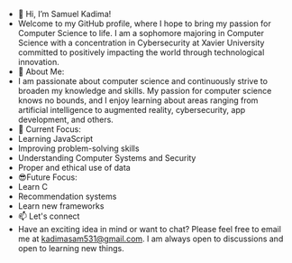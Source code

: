 - 👋 Hi, I’m Samuel Kadima!
- Welcome to my GitHub profile, where I hope to bring my passion for Computer Science to life. I am a sophomore majoring in Computer Science with a concentration in Cybersecurity at Xavier University committed to positively impacting the world through technological innovation.  
- 🌟 About Me:
- I am passionate about computer science and continuously strive to broaden my knowledge and skills. My passion for computer science knows no bounds, and I enjoy learning about areas ranging from artificial intelligence to augmented reality, cybersecurity, app development, and others.
- 👀 Current Focus:
- Learning JavaScript
- Improving problem-solving skills
- Understanding Computer Systems and Security
- Proper and ethical use of data
- 😎Future Focus:
-  Learn C
-  Recommendation systems
-  Learn new frameworks
- 📫 Let's connect
- Have an exciting idea in mind or want to chat? Please feel free to email me at kadimasam531@gmail.com. I am always open to discussions and open to learning new things.

<!---
KadiSam01/KadiSam01 is a ✨ special ✨ repository because its `README.md` (this file) appears on your GitHub profile.
You can click the Preview link to take a look at your changes.
--->
